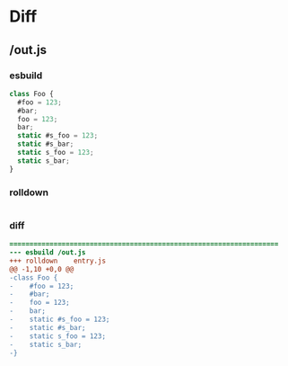 # Diff
## /out.js
### esbuild
```js
class Foo {
  #foo = 123;
  #bar;
  foo = 123;
  bar;
  static #s_foo = 123;
  static #s_bar;
  static s_foo = 123;
  static s_bar;
}
```
### rolldown
```js


```
### diff
```diff
===================================================================
--- esbuild	/out.js
+++ rolldown	entry.js
@@ -1,10 +0,0 @@
-class Foo {
-    #foo = 123;
-    #bar;
-    foo = 123;
-    bar;
-    static #s_foo = 123;
-    static #s_bar;
-    static s_foo = 123;
-    static s_bar;
-}

```